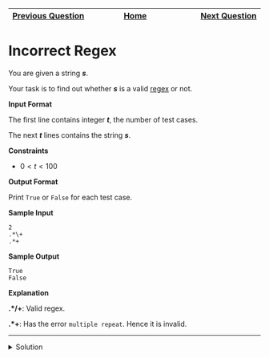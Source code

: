 | <img width=1000>[Previous Question](https://github.com/Kevin-Lago/python-hackerrank-solutions/tree/main/src/errors_and_exceptions/exceptions)</img> | <img width=1000>[Home](https://github.com/Kevin-Lago/python-hackerrank-solutions)</img> | <img width=1000>[Next Question](https://github.com/Kevin-Lago/python-hackerrank-solutions/tree/main/src/classes/dealing_with_complex_numbers)</img> |
|:---|:---:|---:|

# Incorrect Regex

You are given a string ___s___.

Your task is to find out whether ___s___ is a valid [regex](https://en.wikipedia.org/wiki/Regular_expression) or not.

__Input Format__

The first line contains integer ___t___, the number of test cases.

The next ___t___ lines contains the string ___s___.

__Constraints__

- $0 < t < 100$

__Output Format__

Print ```True``` or ```False``` for each test case.

__Sample Input__

```
2
.*\+
.*+
```

__Sample Output__

```
True
False
```

__Explanation__

__.*/+__: Valid regex.

__.*+__: Has the error ```multiple repeat```. Hence it is invalid.

---

<details><summary>Solution</summary>
    
```python
import re

if __name__ == '__main__':
    t = int(input())

    for i in range(t):
        s = input()

        try:
            re.compile(s)
            print("True")
        except Exception:
            print("False")
```
</details>